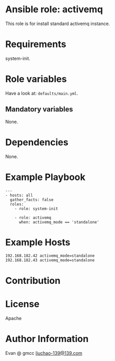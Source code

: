 # Ansible role: activemq

This role is for install standard activemq instance.

# Requirements

system-init.

# Role variables

Have a look at: `defaults/main.yml`.


## Mandatory variables

None.

# Dependencies
None.

# Example Playbook

```
---
- hosts: all
  gather_facts: false
  roles:
    - role: system-init

    - role: activemq
      when: activemq_mode == 'standalone'
```

# Example Hosts

```
192.168.182.42 activemq_mode=standalone
192.168.182.43 activemq_mode=standalone
```

# Contribution


# License

Apache

# Author Information
Evan @ gmcc
liuchao-139@139.com
